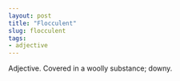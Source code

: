 ```yaml
---
layout: post
title: "Flocculent"
slug: flocculent
tags:
- adjective
---
```


Adjective. Covered in a woolly substance; downy.